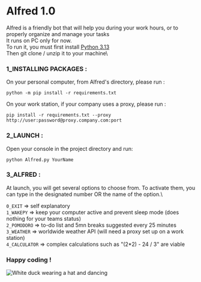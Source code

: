 # Alfred 1.0
Alfred is a friendly bot that will help you during your work hours, or to properly organize and manage your tasks\
It runs on PC only for now.\
To run it, you must first install [Python 3.13](https://www.python.org/downloads/)\
Then git clone / unzip it to your machine\
### 1_INSTALLING PACKAGES :
On your personal computer, from Alfred's directory, please run :
```
python -m pip install -r requirements.txt
```
On your work station, if your company uses a proxy, please run : 
```
pip install -r requirements.txt --proxy http://user:password@proxy.company.com:port
```
### 2_LAUNCH :
Open your console in the project directory and run:
```
python Alfred.py YourName
```
### 3_ALFRED : 
At launch, you will get several options to choose from. To activate them, you can type in the designated number OR the name of the option.\

```0_EXIT```       => self explanatory\
```1_WAKEPY```     => keep your computer active and prevent sleep mode (does nothing for your teams status)\
```2_POMODORO```   => to-do list and 5mn breaks suggested every 25 minutes\
```3_WEATHER```    => worldwide weather API (will need a proxy set up on a work station)\
```4_CALCULATOR``` => complex calculations such as "(2*2) - 24 / 3" are viable

### Happy coding !
![White duck wearing a hat and dancing](https://github.com/volpito/Alfred/blob/master/duck-dance-2383412861.gif)
